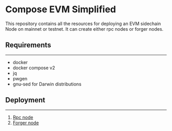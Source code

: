 # Compose EVM Simplified

This repository contains all the resources for deploying an EVM sidechain Node on mainnet or testnet. It can create either rpc nodes or forger nodes.

## Requirements

--- 

* docker
* docker compose v2
* jq
* pwgen
* gnu-sed for Darwin distributions

## Deployment 

--- 

1. [Rpc node](./docs/RPC.md)
2. [Forger node](./docs/FORGER.md)






